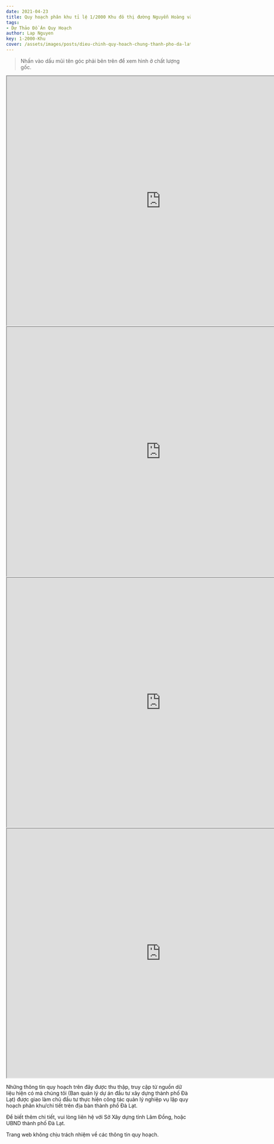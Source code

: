 ```yaml
---
date: 2021-04-23
title: Quy hoạch phân khu tỉ lệ 1/2000 Khu đô thị đường Nguyễn Hoàng và hồ Vạn Kiếp, phường 7 và phường 8
tags:
- Dự Thảo Đồ Án Quy Hoạch
author: Lap Nguyen
key: 1-2000-Khu
cover: /assets/images/posts/dieu-chinh-quy-hoach-chung-thanh-pho-da-lat-den-nam-2030.png
---
```


> Nhấn vào dấu mũi tên góc phải bên trên để xem hình ở chất lượng gốc. 

<iframe src="https://drive.google.com/file/d/1cwdzWL2e8JWSRDLYIZzibgd61dKhxzCF/preview" width="840" height="680"></iframe>

<iframe src="https://drive.google.com/file/d/1i86MyO5Bx_E4EiOGAQ50qlYVVMFW8PJQ/preview" width="840" height="680"></iframe>

<iframe src="https://drive.google.com/file/d/1ysTsc3TG3uctdTquVE1MGMEz6riglSwC/preview" width="840" height="680"></iframe>

<iframe src="https://drive.google.com/file/d/1Gm9M_cV36sex93tiCm0D19-V1lI4qnss/preview" width="840" height="680"></iframe>

Những thông tin quy hoạch trên đây được thu thập, truy cập từ nguồn dữ liệu hiện có mà chúng tôi 
(Ban quản lý dự án đầu tư xây dựng thành phố Đà Lạt) được giao làm chủ đầu tư thực hiện công tác quản lý nghiệp vụ 
lập quy hoạch phân khu/chi tiết trên địa bàn thành phố Đà Lạt.

Để biết thêm chi tiết, vui lòng liên hệ với Sở Xây dựng tỉnh Lâm Đồng, hoặc UBND thành phố Đà Lạt.

Trang web không chịu trách nhiệm về các thông tin quy hoạch.
